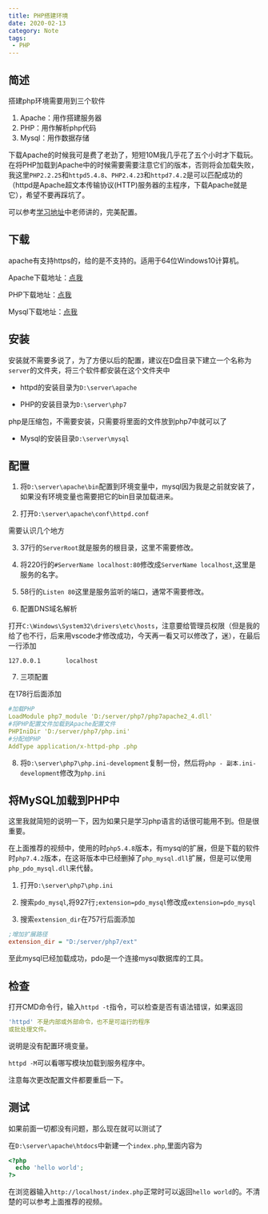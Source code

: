 ```yaml
---
title: PHP搭建环境
date: 2020-02-13
category: Note
tags:
 - PHP
---
```

## 简述

搭建php环境需要用到三个软件

1. Apache：用作搭建服务器
2. PHP：用作解析php代码
3. Mysql：用作数据存储

下载Apache的时候我可是费了老劲了，短短10M我几乎花了五个小时才下载玩。在将PHP加载到Apache中的时候需要需要注意它们的版本，否则将会加载失败，我这里`PHP2.2.25`和`httpd5.4.8`、`PHP2.4.23`和`httpd7.4.2`是可以匹配成功的（httpd是Apache超文本传输协议(HTTP)服务器的主程序，下载Apache就是它），希望不要再踩坑了。

可以参考[学习地址](https://www.bilibili.com/video/av12863134)中老师讲的，完美配置。

## 下载

apache有支持https的，给的是不支持的。适用于64位Windows10计算机。

Apache下载地址：[点我](https://www.lanzous.com/i9g049i)

PHP下载地址：[点我](https://www.lanzous.com/i9ahfbc)

Mysql下载地址：[点我](https://www.lanzous.com/i93viof)

## 安装

安装就不需要多说了，为了方便以后的配置，建议在D盘目录下建立一个名称为`server`的文件夹，将三个软件都安装在这个文件夹中

+ httpd的安装目录为`D:\server\apache`

+ PHP的安装目录为`D:\server\php7`

php是压缩包，不需要安装，只需要将里面的文件放到php7中就可以了

+ Mysql的安装目录`D:\server\mysql`

## 配置

1. 将`D:\server\apache\bin`配置到环境变量中，mysql因为我是之前就安装了，如果没有环境变量也需要把它的bin目录加载进来。

2. 打开`D:\server\apache\conf\httpd.conf`

需要认识几个地方

3. 37行的`ServerRoot`就是服务的根目录，这里不需要修改。

4. 将220行的`#ServerName localhost:80`修改成`ServerName localhost`,这里是服务的名字。

5. 58行的`Listen 80`这里是服务监听的端口，通常不需要修改。

6. 配置DNS域名解析

打开`C:\Windows\System32\drivers\etc\hosts`，注意要给管理员权限（但是我的给了也不行，后来用vscode才修改成功，今天再一看又可以修改了，迷），在最后一行添加

`127.0.0.1       localhost`

7. 三项配置

在178行后面添加

```yaml
#加载PHP
LoadModule php7_module 'D:/server/php7/php7apache2_4.dll'
#将PHP配置文件加载到Apache配置文件
PHPIniDir 'D:/server/php7/php.ini'
#分配给PHP
AddType application/x-httpd-php .php
```

8. 将`D:\server\php7\php.ini-development`复制一份，然后将`php - 副本.ini-development`修改为`php.ini`

## 将MySQL加载到PHP中

这里我就简短的说明一下，因为如果只是学习php语言的话很可能用不到。但是很重要。

在上面推荐的视频中，使用的时`php5.4.8`版本，有mysql的扩展，但是下载的软件时`php7.4.2`版本，在这哥版本中已经删掉了`php_mysql.dll`扩展，但是可以使用`php_pdo_mysql.dll`来代替。

1. 打开`D:\server\php7\php.ini`

2. 搜索`pdo_mysql`,将927行`;extension=pdo_mysql`修改成`extension=pdo_mysql`

3. 搜索`extension_dir`在757行后面添加

```ini
;增加扩展路径
extension_dir = "D:/server/php7/ext"
```

至此mysql已经加载成功，pdo是一个连接mysql数据库的工具。

## 检查

打开CMD命令行，输入`httpd -t`指令，可以检查是否有语法错误，如果返回

```yaml
'httpd' 不是内部或外部命令，也不是可运行的程序
或批处理文件。
```

说明是没有配置环境变量。

`httpd -M`可以看哪写模块加载到服务程序中。

注意每次更改配置文件都要重启一下。

## 测试

如果前面一切都没有问题，那么现在就可以测试了

在`D:\server\apache\htdocs`中新建一个`index.php`,里面内容为

```php
<?php
  echo 'hello world';
?>
```

在浏览器输入`http://localhost/index.php`正常时可以返回`hello world`的。不清楚的可以参考上面推荐的视频。
